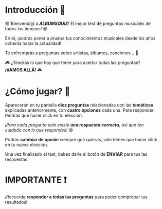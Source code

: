 # Introducción 📖

😎 Bienvenid@ a ***ALBUMSQUIZ***! El mejor test de preguntas musicales de todos los tiempos! 😎

En él, ¡podrás poner a prueba tus conocimientos musicales desde los años ochenta hasta la actualidad!

Te enfrentarás a preguntas sobre artistas, álbumes, canciones... 🤔

🎮 ¿Tendrás lo que hay que tener para acertar todas las preguntas? **¡VAMOS ALLÁ!** 🎮

# ¿Cómo jugar? 🎲

Aparecerán en tu pantalla **diez preguntas** relacionadas con las **temáticas** explicadas anteriormente, con **cuatro opciones** cada una. Para responder, tendrás que hacer click en tu elección.

*¡Para cada pregunta solo existe **una respuesta correcta**, así que ten cuidado con lo que respondes!* 😜

Podrás **cambiar de opción** siempre que quieras, solo tienes que hacer click en tu nueva elección.

Una vez finalizado el test, debes darle al botón de **ENVIAR** para tus las respuestas.

# **IMPORTANTE** ❗

¡Recuerda **responder a todas las preguntas** para poder comprobar tus resultados! 